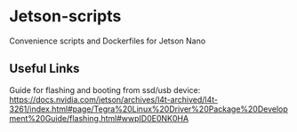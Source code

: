 # Jetson-scripts
Convenience scripts and Dockerfiles for Jetson Nano

## Useful Links

Guide for flashing and booting from ssd/usb device:
https://docs.nvidia.com/jetson/archives/l4t-archived/l4t-3261/index.html#page/Tegra%20Linux%20Driver%20Package%20Development%20Guide/flashing.html#wwpID0E0NK0HA
